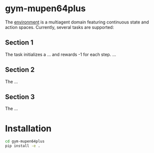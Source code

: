 # gym-mupen64plus

The [environment](https://github.com/kevinhughes27/TensorKart) is a multiagent
domain featuring continuous state and action spaces. Currently,
several tasks are supported:

## Section 1

The task initializes a ... and rewards -1 for each step. ...

## Section 2

The ...

## Section 3

The ...

# Installation

```bash
cd gym-mupen64plus
pip install -e .
```
